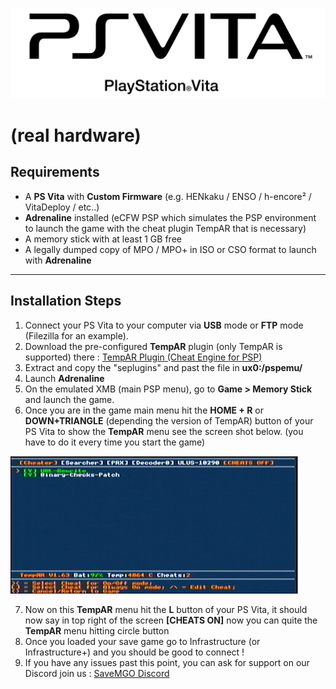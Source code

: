 ![PSVita Logo](../assets/PlayStation_Vita_logo.svg.png)
# (real hardware)

## Requirements
- A **PS Vita** with **Custom Firmware** (e.g. HENkaku / ENSO / h-encore² / VitaDeploy / etc..)
- **Adrenaline** installed (eCFW PSP which simulates the PSP environment to launch the game with the cheat plugin TempAR that is necessary)
- A memory stick with at least 1 GB free
- A legally dumped copy of MPO / MPO+ in ISO or CSO format to launch with **Adrenaline**

---

## Installation Steps
1. Connect your PS Vita to your computer via **USB** mode or **FTP** mode (Filezilla for an example).
2. Download the pre-configured **TempAR** plugin (only TempAR is supported) there : [TempAR Plugin (Cheat Engine for PSP)](https://github.com/snakeswiss/Tutorial-setting-up-MPO-MPO-Online/raw/main/assets/tempar_163.7z)
3. Extract and copy the "seplugins" and past the file in **ux0:/pspemu/**
4. Launch **Adrenaline**
5. On the emulated XMB (main PSP menu), go to **Game > Memory Stick** and launch the game.
6. Once you are in the game main menu hit the **HOME + R** or **DOWN+TRIANGLE** (depending the version of TempAR) button of your PS Vita to show the **TempAR** menu see the screen shot below. (you have to do it every time you start the game)

![TempAR example menu](../assets/TempAR.png)

7. Now on this **TempAR** menu hit the **L** button of your PS Vita, it should now say in top right of the screen **[CHEATS ON]** now you can quite the **TempAR** menu hitting circle button
8. Once you loaded your save game go to Infrastructure (or Infrastructure+) and you should be good to connect !
9. If you have any issues past this point, you can ask for support on our Discord join us : [SaveMGO Discord](https://discord.gg/mgo2pc)
